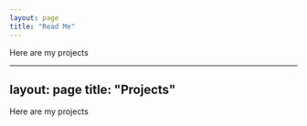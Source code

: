 ```yaml
---
layout: page
title: "Read Me"
---
```

Here are my projects



---
layout: page
title: "Projects"
---
Here are my projects
